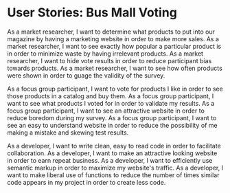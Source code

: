 # User Stories: Bus Mall Voting

As a market researcher, I want to determine what products to put into our magazine by having a marketing website in order to make more sales.
As a market researcher, I want to see exactly how popular a particular product is in order to minimize waste by having irrelevant products.
As a market researcher, I want to hide vote results in order to reduce participant bias towards products.
As a market researcher, I want to see how often products were shown in order to guage the validity of the survey.

As a focus group participant, I want to vote for products I like in order to see those products in a catalog and buy them.
As a focus group participant, I want to see what products I voted for in order to validate my results.
As a focus group participant, I want to see an attractive website in order to reduce boredom during my survey.
As a focus group participant, I want to see an easy to understand website in order to reduce the possibility of me making a mistake and skewing test results.

As a developer, I want to write clean, easy to read code in order to facilitate collaboration.
As a developer, I want to make an attractive looking website in order to earn repeat business.
As a developer, I want to efficiently use semantic markup in order to maximize my website's traffic.
As a developer, I want to make liberal use of functions to reduce the number of times similar code appears in my project in order to create less code.
